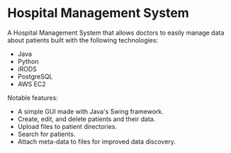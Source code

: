 # Hospital Management System

A Hospital Management System that allows doctors to easily manage data about patients built with the following technologies:
- Java
- Python
- iRODS
- PostgreSQL
- AWS EC2

Notable features:
- A simple GUI made with Java's Swing framework.
- Create, edit, and delete patients and their data.
- Upload files to patient directories.
- Search for patients.
- Attach meta-data to files for improved data discovery.
